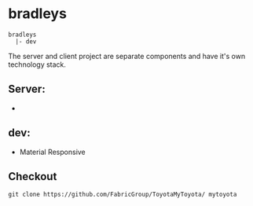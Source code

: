 # bradleys
```
bradleys
  |- dev
```

The server and client project are separate components and have it's own technology stack.

## Server:
* 

## dev:
* Material Responsive


## Checkout 

```
git clone https://github.com/FabricGroup/ToyotaMyToyota/ mytoyota
```
